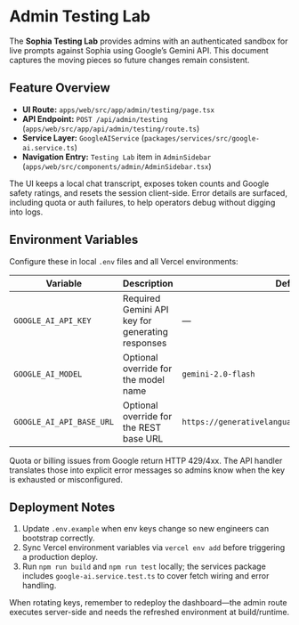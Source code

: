 # Admin Testing Lab

The **Sophia Testing Lab** provides admins with an authenticated sandbox for live prompts against Sophia using Google’s Gemini API. This document captures the moving pieces so future changes remain consistent.

## Feature Overview
- **UI Route:** `apps/web/src/app/admin/testing/page.tsx`
- **API Endpoint:** `POST /api/admin/testing` (`apps/web/src/app/api/admin/testing/route.ts`)
- **Service Layer:** `GoogleAIService` (`packages/services/src/google-ai.service.ts`)
- **Navigation Entry:** `Testing Lab` item in `AdminSidebar` (`apps/web/src/components/admin/AdminSidebar.tsx`)

The UI keeps a local chat transcript, exposes token counts and Google safety ratings, and resets the session client-side. Error details are surfaced, including quota or auth failures, to help operators debug without digging into logs.

## Environment Variables
Configure these in local `.env` files and all Vercel environments:

| Variable | Description | Default |
| --- | --- | --- |
| `GOOGLE_AI_API_KEY` | Required Gemini API key for generating responses | — |
| `GOOGLE_AI_MODEL` | Optional override for the model name | `gemini-2.0-flash` |
| `GOOGLE_AI_API_BASE_URL` | Optional override for the REST base URL | `https://generativelanguage.googleapis.com/v1beta` |

Quota or billing issues from Google return HTTP 429/4xx. The API handler translates those into explicit error messages so admins know when the key is exhausted or misconfigured.

## Deployment Notes
1. Update `.env.example` when env keys change so new engineers can bootstrap correctly.
2. Sync Vercel environment variables via `vercel env add` before triggering a production deploy.
3. Run `npm run build` and `npm run test` locally; the services package includes `google-ai.service.test.ts` to cover fetch wiring and error handling.

When rotating keys, remember to redeploy the dashboard—the admin route executes server-side and needs the refreshed environment at build/runtime.

